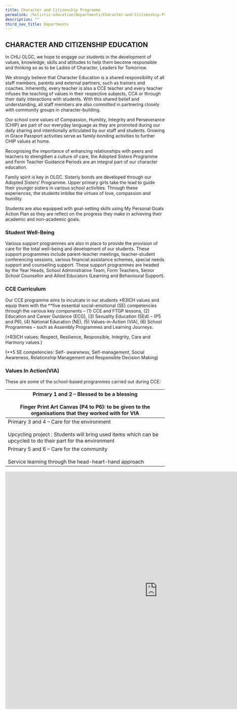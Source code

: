 ```yaml
---
title: Character and Citizenship Programme
permalink: /holistic-education/Departments/Character-and-Citizenship-Programme/
description: ""
third_nav_title: Departments
---
```

## CHARACTER AND CITIZENSHIP EDUCATION

In CHIJ OLGC, we hope to engage our students in the development of values, knowledge, skills and attitudes to help them become responsible and thinking so as to be Ladies of Character, Leaders for Tomorrow.&nbsp;  
  
We strongly believe that Character Education is a shared responsibility of all staff members, parents and external partners, such as trainers and coaches. Inherently, every teacher is also a CCE teacher and every teacher infuses the teaching of values in their respective subjects, CCA or through their daily interactions with students. With this shared belief and understanding, all staff members are also committed in partnering closely with community groups in character-building.&nbsp;  
  
Our school core values of Compassion, Humility, Integrity and Perseverance (CHIP) are part of our everyday language as they are promoted during our daily sharing and intentionally articulated by our staff and students. Growing in Grace Passport activities serve as family-bonding activities to further CHIP values at home.  
  
Recognising the importance of enhancing relationships with peers and teachers to strengthen a culture of care, the Adopted Sisters Programme and Form Teacher Guidance Periods are an integral part of our character education.  
  
Family spirit is key in OLGC. Sisterly bonds are developed through our Adopted Sisters’ Programme. Upper primary girls take the lead to guide their younger sisters in various school activities. Through these experiences, the students imbibe the virtues of love, compassion and humility  
  
Students are also equipped with goal-setting skills using My Personal Goals Action Plan as they are reflect on the progress they make in achieving their academic and non-academic goals.

### Student Well-Being

Various support programmes are also in place to provide the provision of care for the total well-being and development of our students. These support programmes include parent-teacher meetings, teacher-student conferencing sessions, various financial assistance schemes, special needs support and counselling support. These support programmes are headed by the Year Heads, School Administrative Team, Form Teachers, Senior School Counsellor and Allied Educators (Learning and Behavioural Support).

### CCE Curriculum

Our CCE programme aims to inculcate in our students \*R3ICH values and equip them with the \*\*five essential social-emotional (SE) competencies through the various key components – (1) CCE and FTGP lessons, (2) Education and Career Guidance (ECG), (3) Sexuality Education (SEd) – (P5 and P6), (4) National Education (NE), (5) Values-in-Action (VIA), (6) School Programmes – such as Assembly Programmes and Learning Journeys.&nbsp;  
  

(\*R3ICH values: Respect, Resilience, Responsible, Integrity, Care and Harmony values.)

(\*\*5 SE competencies: Self- awareness, Self-management, Social Awareness, Relationship Management and Responsible Decision Making)

### Values In Action(VIA)

These are some of the school-based programmes carried out during CCE:

| Primary 1 and 2 – Blessed to be a blessing<br><br>Finger Print Art Canvas (P4 to P6): to be given to the organisations that they worked with for VIA             |
|------------------------------------------------------------------------------------------------------------------------------------------------------------------|
| Primary 3 and 4 – Care for the environment <br><br>Upcycling project : Students will bring used items which can be upcycled to do their part for the environment |
| Primary 5 and 6 – Care for the community <br><br>Service learning through the head-heart-hand approach                                                           |

<iframe allowfullscreen="true" height="749" width="960" frameborder="0" src="https://docs.google.com/presentation/d/e/2PACX-1vSb1_m9AieghA5yAgr9Cv-XuEFO8A0j5Y1Qko75Def0ZZESTfXmihUQnP8CJFVe4xoBy4lwXpEbD4wK/embed?start=false&amp;loop=false&amp;delayms=3000"></iframe>